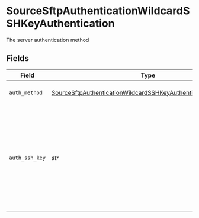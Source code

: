 # SourceSftpAuthenticationWildcardSSHKeyAuthentication

The server authentication method


## Fields

| Field                                                                                                                                                   | Type                                                                                                                                                    | Required                                                                                                                                                | Description                                                                                                                                             |
| ------------------------------------------------------------------------------------------------------------------------------------------------------- | ------------------------------------------------------------------------------------------------------------------------------------------------------- | ------------------------------------------------------------------------------------------------------------------------------------------------------- | ------------------------------------------------------------------------------------------------------------------------------------------------------- |
| `auth_method`                                                                                                                                           | [SourceSftpAuthenticationWildcardSSHKeyAuthenticationAuthMethod](../../models/shared/sourcesftpauthenticationwildcardsshkeyauthenticationauthmethod.md) | :heavy_check_mark:                                                                                                                                      | Connect through ssh key                                                                                                                                 |
| `auth_ssh_key`                                                                                                                                          | *str*                                                                                                                                                   | :heavy_check_mark:                                                                                                                                      | OS-level user account ssh key credentials in RSA PEM format ( created with ssh-keygen -t rsa -m PEM -f myuser_rsa )                                     |